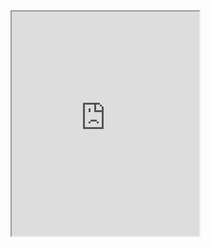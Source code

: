 

<iframe src="https://www.youtube.com/embed/YWkCmR3KkLs" class="resize-vertical" style="height: 359px;"></iframe>

